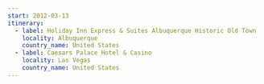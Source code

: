```yaml
---
start: 2012-03-13
itinerary:
  - label: Holiday Inn Express & Suites Albuquerque Historic Old Town
    locality: Albuquerque
    country_name: United States
  - label: Caesars Palace Hotel & Casino
    locality: Las Vegas
    country_name: United States
---
```

